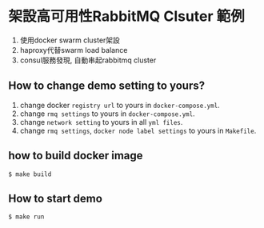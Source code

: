 # 架設高可用性RabbitMQ Clsuter 範例

1. 使用docker swarm cluster架設
2. haproxy代替swarm load balance
3. consul服務發現, 自動串起rabbitmq cluster

## How to change demo setting to yours?

1. change docker `registry url` to yours in `docker-compose.yml`.
2. change `rmq settings` to yours in `docker-compose.yml`.
3. change `network setting` to yours in all `yml files`.
3. change `rmq settings`, `docker node label settings` to yours in `Makefile`.

## how to build docker image

```
$ make build
```

## How to start demo

```
$ make run
```

